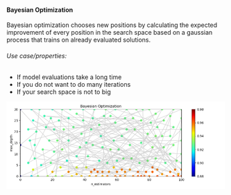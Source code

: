 #### Bayesian Optimization
Bayesian optimization chooses new positions by calculating the expected improvement of every position in the search space based on a gaussian process that trains on already evaluated solutions.

###### Use case/properties:
- If model evaluations take a long time
- If you do not want to do many iterations
- If your search space is not to big

<p align="center">
<img src="./plots/search_path_Bayesian Optimization.png" width="1000"/>
</p>

<br>
